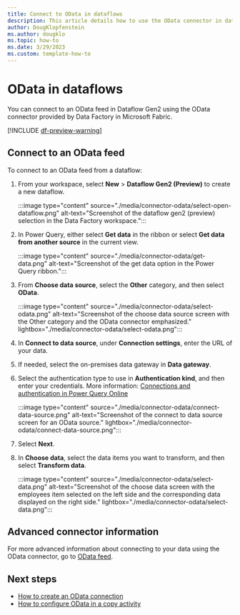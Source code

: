 ```yaml
---
title: Connect to OData in dataflows
description: This article details how to use the OData connector in dataflows.
author: DougKlopfenstein
ms.author: dougklo
ms.topic: how-to
ms.date: 3/29/2023
ms.custom: template-how-to 
---
```


# OData in dataflows

You can connect to an OData feed in Dataflow Gen2 using the OData connector provided by Data Factory in Microsoft Fabric.

[!INCLUDE [df-preview-warning](includes/df-preview-warning.md)]

## Connect to an OData feed

To connect to an OData feed from a dataflow:

1. From your workspace, select **New** > **Dataflow Gen2 (Preview)** to create a new dataflow.

   :::image type="content" source="./media/connector-odata/select-open-dataflow.png" alt-text="Screenshot of the dataflow gen2 (preview) selection in the Data Factory workspace.":::

1. In Power Query, either select **Get data** in the ribbon or select **Get data from another source** in the current view.

   :::image type="content" source="./media/connector-odata/get-data.png" alt-text="Screenshot of the get data option in the Power Query ribbon.":::

1. From **Choose data source**, select the **Other** category, and then select **OData**.

   :::image type="content" source="./media/connector-odata/select-odata.png" alt-text="Screenshot of the choose data source screen with the Other category and the OData connector emphasized." lightbox="./media/connector-odata/select-odata.png":::

1. In **Connect to data source**, under **Connection settings**, enter the URL of your data.

1. If needed, select the on-premises data gateway in **Data gateway**.

1. Select the authentication type to use in **Authentication kind**, and then enter your credentials. More information: [Connections and authentication in Power Query Online](/power-query/connection-authentication-pqo)

   :::image type="content" source="./media/connector-odata/connect-data-source.png" alt-text="Screenshot of the connect to data source screen for an OData source." lightbox="./media/connector-odata/connect-data-source.png":::

1. Select **Next**.

1. In **Choose data**, select the data items you want to transform, and then select **Transform data**.

   :::image type="content" source="./media/connector-odata/select-data.png" alt-text="Screenshot of the choose data screen with the employees item selected on the left side and the corresponding data displayed on the right side." lightbox="./media/connector-odata/select-data.png":::

## Advanced connector information

For more advanced information about connecting to your data using the OData connector, go to [OData feed](/power-query/connectors/odata-feed).

## Next steps

- [How to create an OData connection](connector-odata-overview.md)
- [How to configure OData in a copy activity](connector-odata-copy-activity.md)

